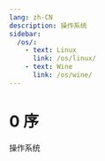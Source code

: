 ```yaml
---
lang: zh-CN
description: 操作系统
sidebar:
  /os/:
    - text: Linux
      link: /os/linux/
    - text: Wine
      link: /os/wine/
---
```


# 0 序

操作系统
